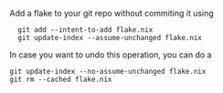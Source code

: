 Add a flake to your git repo without commiting it using

```
  git add --intent-to-add flake.nix
  git update-index --assume-unchanged flake.nix
```

In case you want to undo this operation, you can do a

```
git update-index --no-assume-unchanged flake.nix
git rm --cached flake.nix
```
